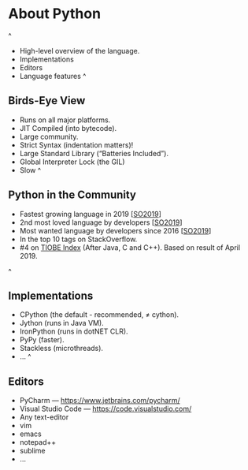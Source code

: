 # About Python

^

- High-level overview of the language.
- Implementations
- Editors
- Language features
  ^

## Birds-Eye View

- Runs on all major platforms.
- JIT Compiled (into bytecode).
- Large community.
- Strict Syntax (indentation matters)!
- Large Standard Library (“Batteries Included”).
- Global Interpreter Lock (the GIL)
- Slow
  ^

## Python in the Community

- Fastest growing language in 2019 [[SO2019][so2019]]
- 2nd most loved language by developers [[SO2019][so2019]]
- Most wanted language by developers since 2016 [[SO2019][so2019]]
- In the top 10 tags on StackOverflow.
- #4 on [TIOBE Index][tbe] (After Java, C and C++). Based on result of April 2019.

[so2019]: https://insights.stackoverflow.com/survey/2019
[tbe]: http://www.tiobe.com/tiobe_index

^

## Implementations

- CPython (the default - recommended, ≠ cython).
- Jython (runs in Java VM).
- IronPython (runs in dotNET CLR).
- PyPy (faster).
- Stackless (microthreads).
- …
  ^

## Editors

- PyCharm — https://www.jetbrains.com/pycharm/
- Visual Studio Code — https://code.visualstudio.com/
- Any text-editor
- vim
- emacs
- notepad++
- sublime
- …
